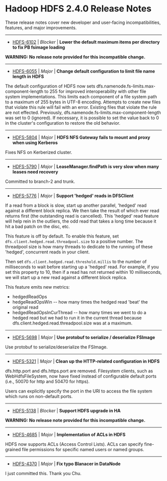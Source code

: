 
<!---
# Licensed to the Apache Software Foundation (ASF) under one
# or more contributor license agreements.  See the NOTICE file
# distributed with this work for additional information
# regarding copyright ownership.  The ASF licenses this file
# to you under the Apache License, Version 2.0 (the
# "License"); you may not use this file except in compliance
# with the License.  You may obtain a copy of the License at
#
#     http://www.apache.org/licenses/LICENSE-2.0
#
# Unless required by applicable law or agreed to in writing, software
# distributed under the License is distributed on an "AS IS" BASIS,
# WITHOUT WARRANTIES OR CONDITIONS OF ANY KIND, either express or implied.
# See the License for the specific language governing permissions and
# limitations under the License.
-->
# Hadoop HDFS 2.4.0 Release Notes

These release notes cover new developer and user-facing incompatibilities, features, and major improvements.


---

* [HDFS-6102](https://issues.apache.org/jira/browse/HDFS-6102) | *Blocker* | **Lower the default maximum items per directory to fix PB fsimage loading**

**WARNING: No release note provided for this incompatible change.**


---

* [HDFS-6055](https://issues.apache.org/jira/browse/HDFS-6055) | *Major* | **Change default configuration to limit file name length in HDFS**

The default configuration of HDFS now sets dfs.namenode.fs-limits.max-component-length to 255 for improved interoperability with other file system implementations.  This limits each component of a file system path to a maximum of 255 bytes in UTF-8 encoding.  Attempts to create new files that violate this rule will fail with an error.  Existing files that violate the rule are not effected.  Previously, dfs.namenode.fs-limits.max-component-length was set to 0 (ignored).  If necessary, it is possible to set the value back to 0 in the cluster's configuration to restore the old behavior.


---

* [HDFS-5804](https://issues.apache.org/jira/browse/HDFS-5804) | *Major* | **HDFS NFS Gateway fails to mount and proxy when using Kerberos**

Fixes NFS on Kerberized cluster.


---

* [HDFS-5790](https://issues.apache.org/jira/browse/HDFS-5790) | *Major* | **LeaseManager.findPath is very slow when many leases need recovery**

Committed to branch-2 and trunk.


---

* [HDFS-5776](https://issues.apache.org/jira/browse/HDFS-5776) | *Major* | **Support 'hedged' reads in DFSClient**

If a read from a block is slow, start up another parallel, 'hedged' read against a different block replica.  We then take the result of which ever read returns first (the outstanding read is cancelled).  This 'hedged' read feature will help rein in the outliers, the odd read that takes a long time because it hit a bad patch on the disc, etc.

This feature is off by default.  To enable this feature, set <code>dfs.client.hedged.read.threadpool.size</code> to a positive number.  The threadpool size is how many threads to dedicate to the running of these 'hedged', concurrent reads in your client.

Then set <code>dfs.client.hedged.read.threshold.millis</code> to the number of milliseconds to wait before starting up a 'hedged' read.  For example, if you set this property to 10, then if a read has not returned within 10 milliseconds, we will start up a new read against a different block replica.

This feature emits new metrics:

+ hedgedReadOps
+ hedgeReadOpsWin -- how many times the hedged read 'beat' the original read
+ hedgedReadOpsInCurThread -- how many times we went to do a hedged read but we had to run it in the current thread because dfs.client.hedged.read.threadpool.size was at a maximum.


---

* [HDFS-5698](https://issues.apache.org/jira/browse/HDFS-5698) | *Major* | **Use protobuf to serialize / deserialize FSImage**

Use protobuf to serialize/deserialize the FSImage.


---

* [HDFS-5321](https://issues.apache.org/jira/browse/HDFS-5321) | *Major* | **Clean up the HTTP-related configuration in HDFS**

dfs.http.port and dfs.https.port are removed. Filesystem clients, such as WebHdfsFileSystem, now have fixed instead of configurable default ports (i.e., 50070 for http and 50470 for https).

Users can explicitly specify the port in the URI to access the file system which runs on non-default ports.


---

* [HDFS-5138](https://issues.apache.org/jira/browse/HDFS-5138) | *Blocker* | **Support HDFS upgrade in HA**

**WARNING: No release note provided for this incompatible change.**


---

* [HDFS-4685](https://issues.apache.org/jira/browse/HDFS-4685) | *Major* | **Implementation of ACLs in HDFS**

HDFS now supports ACLs (Access Control Lists).  ACLs can specify fine-grained file permissions for specific named users or named groups.


---

* [HDFS-4370](https://issues.apache.org/jira/browse/HDFS-4370) | *Major* | **Fix typo Blanacer in DataNode**

I just committed this. Thank you Chu.



